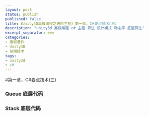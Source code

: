 ```yaml
---
layout: post
status: publish
published: false
title: 《Unity3D高级编程之进阶主程》第一章，C#要点技术(三)
description: "unity3d 高级编程 c# 主程 算法 设计模式 动态库 底层算法"
excerpt_separator: ===
categories:
- 版权著作
- Unity3D
- 前端技术
tags:
- unity3d
- c#
---
```


#第一章，C\#要点技术(三)

### Queue 底层代码

### Stack 底层代码